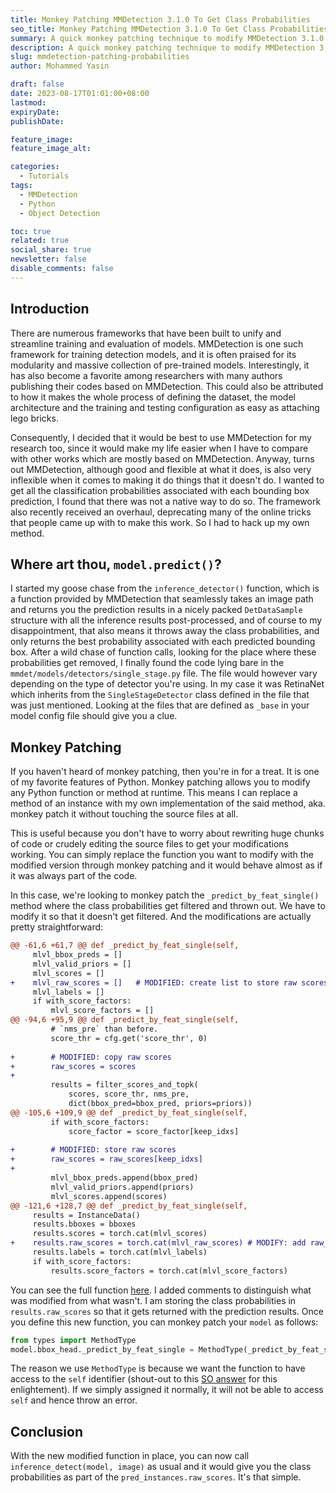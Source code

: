 ```yaml
---
title: Monkey Patching MMDetection 3.1.0 To Get Class Probabilities
seo_title: Monkey Patching MMDetection 3.1.0 To Get Class Probabilities
summary: A quick monkey patching technique to modify MMDetection 3.1.0 to return class probabilities.
description: A quick monkey patching technique to modify MMDetection 3.1.0 to return class probabilities.
slug: mmdetection-patching-probabilities
author: Mohammed Yasin

draft: false
date: 2023-08-17T01:01:00+08:00
lastmod:
expiryDate:
publishDate:

feature_image:
feature_image_alt:

categories:
  - Tutorials
tags:
  - MMDetection
  - Python
  - Object Detection

toc: true
related: true
social_share: true
newsletter: false
disable_comments: false
---
```


## Introduction

There are numerous frameworks that have been built to unify and streamline training and evaluation of models. MMDetection is one such framework for training detection models, and it is often praised for its modularity and massive collection of pre-trained models. Interestingly, it has also become a favorite among researchers with many authors publishing their codes based on MMDetection. This could also be attributed to how it makes the whole process of defining the dataset, the model architecture and the training and testing configuration as easy as attaching lego bricks.

Consequently, I decided that it would be best to use MMDetection for my research too, since it would make my life easier when I have to compare with other works which are mostly based on MMDetection. Anyway, turns out MMDetection, although good and flexible at what it does, is also very inflexible when it comes to making it do things that it doesn't do. I wanted to get all the classification probabilities associated with each bounding box prediction, I found that there was not a native way to do so. The framework also recently received an overhaul, deprecating many of the online tricks that people came up with to make this work. So I had to hack up my own method.

## Where art thou, `model.predict()`?

I started my goose chase from the `inference_detector()` function, which is a function provided by MMDetection that seamlessly takes an image path and returns you the prediction results in a nicely packed `DetDataSample` structure with all the inference results post-processed, and of course to my disappointment, that also means it throws away the class probabilities, and only returns the best probability associated with each predicted bounding box. After a wild chase of function calls, looking for the place where these probabilities get removed, I finally found the code lying bare in the `mmdet/models/detectors/single_stage.py` file. The file would however vary depending on the type of detector you're using. In my case it was RetinaNet which inherits from the `SingleStageDetector` class defined in the file that was just mentioned. Looking at the files that are defined as `_base` in your model config file should give you a clue.

## Monkey Patching

If you haven't heard of monkey patching, then you're in for a treat. It is one of my favorite features of Python. Monkey patching allows you to modify any Python function or method at runtime. This means I can replace a method of an instance with my own implementation of the said method, aka. monkey patch it without touching the source files at all.

This is useful because you don't have to worry about rewriting huge chunks of code or crudely editing the source files to get your modifications working. You can simply replace the function you want to modify with the modified version through monkey patching and it would behave almost as if it was always part of the code.

In this case, we're looking to monkey patch the `_predict_by_feat_single()` method where the class probabilities get filtered and thrown out. We have to modify it so that it doesn't get filtered. And the modifications are actually pretty straightforward:

```diff
@@ -61,6 +61,7 @@ def _predict_by_feat_single(self,
     mlvl_bbox_preds = []
     mlvl_valid_priors = []
     mlvl_scores = []
+    mlvl_raw_scores = []   # MODIFIED: create list to store raw scores 
     mlvl_labels = []
     if with_score_factors:
         mlvl_score_factors = []
@@ -94,6 +95,9 @@ def _predict_by_feat_single(self,
         # `nms_pre` than before.
         score_thr = cfg.get('score_thr', 0)
 
+        # MODIFIED: copy raw scores
+        raw_scores = scores
+
         results = filter_scores_and_topk(
             scores, score_thr, nms_pre,
             dict(bbox_pred=bbox_pred, priors=priors))
@@ -105,6 +109,9 @@ def _predict_by_feat_single(self,
         if with_score_factors:
             score_factor = score_factor[keep_idxs]
 
+        # MODIFIED: store raw scores
+        raw_scores = raw_scores[keep_idxs]
+
         mlvl_bbox_preds.append(bbox_pred)
         mlvl_valid_priors.append(priors)
         mlvl_scores.append(scores)
@@ -121,6 +128,7 @@ def _predict_by_feat_single(self,
     results = InstanceData()
     results.bboxes = bboxes
     results.scores = torch.cat(mlvl_scores)
+    results.raw_scores = torch.cat(mlvl_raw_scores) # MODIFY: add raw_scores to results
     results.labels = torch.cat(mlvl_labels)
     if with_score_factors:
         results.score_factors = torch.cat(mlvl_score_factors)
```

You can see the full function [here](https://gist.github.com/Y-T-G/a08c1cc1407699c27ba94bf5c7df9598). I added comments to distinguish what was modified from what wasn't. I am storing the class probabilities in  `results.raw_scores` so that it gets returned with the prediction results. Once you define this new function, you can monkey patch your `model` as follows:

```python
from types import MethodType
model.bbox_head._predict_by_feat_single = MethodType(_predict_by_feat_single, model.bbox_head)
```

The reason we use `MethodType` is because we want the function to have access to the `self` identifier (shout-out to this [SO answer](https://stackoverflow.com/a/64071963/8061030) for this enlightement). If we simply assigned it normally, it will not be able to access `self` and hence throw an error.

## Conclusion

With the new modified function in place, you can now call `inference_detect(model, image)` as usual and it would give you the class probabilities as part of the `pred_instances.raw_scores`. It's that simple.
